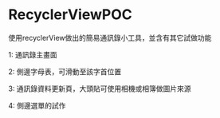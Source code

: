 # RecyclerViewPOC

使用recyclerView做出的簡易通訊錄小工具，並含有其它試做功能

1: 通訊錄主畫面



2: 側邊字母表，可滑動至該字首位置



3: 通訊錄資料更新頁，大頭貼可使用相機或相簿做圖片來源



4: 側邊選單的試作



